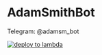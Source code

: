 # AdamSmithBot

Telegram: @adamsm_bot

[![deploy to lambda](https://github.com/IvanUpirov/AdamSmithBot/actions/workflows/main.yml/badge.svg?branch=master)](https://github.com/IvanUpirov/AdamSmithBot/actions/workflows/main.yml)
